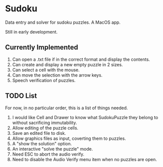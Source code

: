 # Sudoku
Data entry and solver for sudoku puzzles. A MacOS app.

Still in early development.

## Currently Implemented
1. Can open a .txt file if in the correct format and display the contents.
1. Can create and display a new empty puzzle in 2 sizes.
1. Can select a cell with the mouse.
1. Can move the selection with the arrow keys.
1. Speech verification of puzzles.

## TODO List
For now, in no particular order, this is a list of things needed.

1. I would like Cell and Drawer to know what SudokuPuzzle they belong to without sacrificing immutability.
1. Allow editing of the puzzle cells.
1. Save an edited file to disk.
1. Allow graphics files as input, coverting them to puzzles.
1. A "show the solution" option.
1. An interactive "solve the puzzle" mode.
1. Need ESC to abort the audio verify.
1. Need to disable the Audio Verify menu item when no puzzles are open.